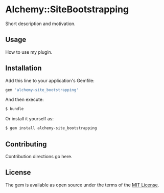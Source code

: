 # Alchemy::SiteBootstrapping
Short description and motivation.

## Usage
How to use my plugin.

## Installation
Add this line to your application's Gemfile:

```ruby
gem 'alchemy-site_bootstrapping'
```

And then execute:
```bash
$ bundle
```

Or install it yourself as:
```bash
$ gem install alchemy-site_bootstrapping
```

## Contributing
Contribution directions go here.

## License
The gem is available as open source under the terms of the [MIT License](http://opensource.org/licenses/MIT).
